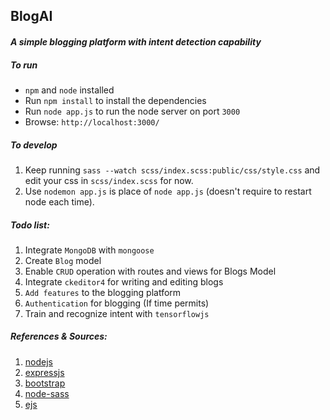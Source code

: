 ## BlogAI
#### *A simple blogging platform with intent detection capability* 

##### To run
- `npm` and `node` installed   
- Run `npm install` to install the dependencies
- Run `node app.js` to run the node server on port `3000`
- Browse: `http://localhost:3000/`

##### To develop
1. Keep running `sass --watch scss/index.scss:public/css/style.css` and edit your css in `scss/index.scss` for now.
2. Use `nodemon app.js` is place of `node app.js` (doesn't require to restart node each time).


##### Todo list:
1. Integrate `MongoDB` with `mongoose`
2. Create `Blog` model
3. Enable `CRUD` operation with routes and views for Blogs Model
4. Integrate `ckeditor4` for writing and editing blogs
5. `Add features` to the blogging platform
6. `Authentication` for blogging (If time permits)
7. Train and recognize intent with `tensorflowjs`

##### References & Sources:
1. [nodejs](https://nodejs.org/en/)
2. [expressjs](http://expressjs.com/)
3. [bootstrap](https://getbootstrap.com/)
4. [node-sass](https://www.npmjs.com/package/node-sass)
5. [ejs](https://www.npmjs.com/package/ejs)
